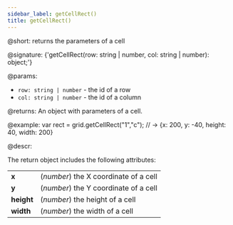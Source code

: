 ```yaml
---
sidebar_label: getCellRect()
title: getCellRect()
---          
```


@short: returns the parameters of a cell

@signature: {'getCellRect(row: string | number, col: string | number): object;'}

@params:
- `row: string | number` - the id of a row
- `col: string | number` - the id of a column

@returns:
An object with parameters of a cell.

@example:
var rect = grid.getCellRect("1","c");
// -> {x: 200, y: -40, height: 40, width: 200}

@descr:

The return object includes the following attributes:

<table>
	<tbody>
        <tr>
			<td><b>x</b></td>
			<td>(<i>number</i>) the X coordinate of a cell</td>
		</tr>
        <tr>
			<td><b>y</b></td>
			<td>(<i>number</i>) the Y coordinate of a cell</td>
		</tr>
        <tr>
			<td><b>height</b></td>
			<td>(<i>number</i>) the height of a cell</td>
		</tr>
        <tr>
			<td><b>width</b></td>
			<td>(<i>number</i>) the width of a cell</td>
		</tr>
    </tbody>
</table>

[comment]: # (@related: grid/usage.md#working-with-columns-and-cells)
